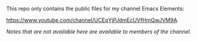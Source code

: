 This repo only contains the public files for my channel Emacs Elements:

https://www.youtube.com/channel/UCEqYjPJdmEcUVfHmQwJVM9A

*Notes that are not available here are available to members of the channel.*


